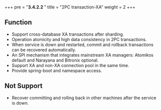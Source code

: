 +++
pre = "<b>3.4.2.2 </b>"
title = "2PC transaction-XA"
weight = 2
+++

## Function

* Support cross-database XA transactions after sharding.
* Operation atomicity and high data consistency in 2PC transactions.
* When service is down and restarted, commit and rollback transactions can be recovered automatically.
* An SPI mechanism that integrates mainstream XA managers: Atomikos default and Narayana and Bitronix optional.
* Support XA and non-XA connection pool in the same time.
* Provide spring-boot and namespace access.

## Not Support

* Recover committing and rolling back in other machines after the service is down.

